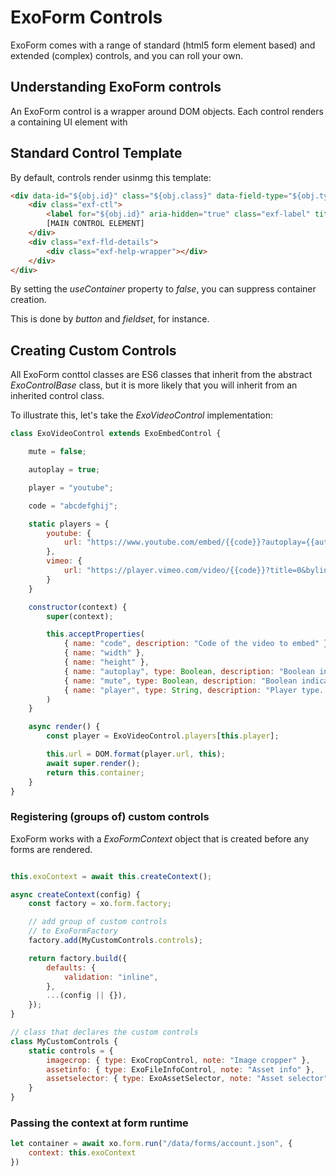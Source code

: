 # ExoForm Controls

ExoForm comes with a range of standard (html5 form element based) and extended (complex) controls, and you can roll your own.

## Understanding ExoForm controls

An ExoForm control is a wrapper around DOM objects. Each control renders a containing UI element with 


## Standard Control Template

By default, controls render usinmg this template:

```html
<div data-id="${obj.id}" class="${obj.class}" data-field-type="${obj.type}">
    <div class="exf-ctl">
        <label for="${obj.id}" aria-hidden="true" class="exf-label" title="${obj.caption}">${obj.caption}</label>
        [MAIN CONTROL ELEMENT]
    </div>
    <div class="exf-fld-details">
        <div class="exf-help-wrapper"></div>
    </div>
</div>
```

By setting the *useContainer* property to *false*, you can suppress container creation.

This is done by *button* and *fieldset*, for instance.

## Creating Custom Controls

All ExoForm conttol classes are ES6 classes that inherit from the abstract *ExoControlBase* class, but it is more likely that you will inherit from an inherited control class.

To illustrate this, let's take the *ExoVideoControl* implementation:

```js
class ExoVideoControl extends ExoEmbedControl {

    mute = false;

    autoplay = true;

    player = "youtube";

    code = "abcdefghij";

    static players = {
        youtube: {
            url: "https://www.youtube.com/embed/{{code}}?autoplay={{autoplay}}&mute={{mute}}"
        },
        vimeo: {
            url: "https://player.vimeo.com/video/{{code}}?title=0&byline=0&portrait=0&background={{mute}}"
        }
    }

    constructor(context) {
        super(context);

        this.acceptProperties(
            { name: "code", description: "Code of the video to embed" },
            { name: "width" },
            { name: "height" },
            { name: "autoplay", type: Boolean, description: "Boolean indicating whether the video should immediately start playing" },
            { name: "mute", type: Boolean, description: "Boolean indicating whether the video should be muted" },
            { name: "player", type: String, description: "Player type. Currently implemented: youtube, vimeo" }
        )
    }

    async render() {
        const player = ExoVideoControl.players[this.player];

        this.url = DOM.format(player.url, this);
        await super.render();
        return this.container;
    }
}

```

### Registering (groups of) custom controls 

ExoForm works with a *ExoFormContext* object that is created before any forms are rendered.

```js

this.exoContext = await this.createContext();

async createContext(config) {
    const factory = xo.form.factory;

    // add group of custom controls 
    // to ExoFormFactory 
    factory.add(MyCustomControls.controls);

    return factory.build({
        defaults: {
            validation: "inline",
        },
        ...(config || {}),
    });
}

// class that declares the custom controls
class MyCustomControls {
    static controls = {
        imagecrop: { type: ExoCropControl, note: "Image cropper" },
        assetinfo: { type: ExoFileInfoControl, note: "Asset info" },
        assetselector: { type: ExoAssetSelector, note: "Asset selector" } 
    }
}
```

### Passing the context at form runtime

```js
let container = await xo.form.run("/data/forms/account.json", {
    context: this.exoContext
})
```

